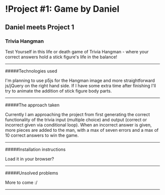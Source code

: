 # !Project #1: Game by Daniel


## Daniel meets Project 1


### Trivia Hangman
Test Yourself in this life or death game of Trivia Hangman - where your correct answers hold a stick figure's life in the balance!


---

#####Technologies used

I'm planning to use p5js for the Hangman image and more straightforward js/jQuery on the right hand side.  If I have some extra time after finishing I'll try to animate the addition of stick figure body parts.

---

#####The approach taken

Currently I am approaching the project from first generating the correct functionality of the trivia input (multiple choice) and output (correct or incorrect given via conditional loop).  When an incorrect answer is given, more pieces are added to the man, with a max of seven errors and a max of 10 correct answers to win the game.

---

#####Installation instructions

Load it in your browser?

---

#####Unsolved problems

More to come :/

---


<!-- ### Technical Requirements

Your app must:

* **Render a game in the browser**
* **Switch turns** between two players (if it's a two-player game)
* **Design logic for winning** & **visually display which player won**
* **Include separate HTML / CSS / JavaScript files**
* Stick with **KISS (Keep It Simple Son)** and **DRY (Don't Repeat Yourself)** principles
* Use **jQuery** for **DOM manipulation** and **vanilla JavaScript** for **game logic**
* **Deploy your game online**, where the rest of the world can access it
* Use **semantic markup** for HTML and CSS (adhere to best practices)

---

### Necessary Deliverables

* A **working game, built by you**, hosted somewhere on the internet
* A **link to your hosted working game** in the URL section of your Github repo
* A **git repository hosted on Github**, with a link to your hosted game, and *frequent commits* dating back to the very beginning of the project
* **A ``readme.md`` file** with explanations of the technologies used, the approach taken, installation instructions, unsolved problems, etc.

---

### Suggested Ways to Get Started

* **Break the project down into different components** (data, presentation, views, style, DOM manipulation) and brainstorm each component individually. Use pseudocode! Use whiteboards!
* **Use your Development Tools** (console.log, inspector, alert statements, etc) to debug and solve problems
* **Use your time wisely** You have a three day weekend leading into project week. Get as much coding done as you can over the weekend, and come prepared with questions/blockers on Tuesday, instead of, you know... _procrastinating_.
* **Commit early, commit often.** Don’t be afraid to break something because you can always go back in time to a previous version.
* **Consult documentation resources** (MDN, jQuery, etc.) at home to better understand what you’ll be getting into.
* **Don’t be afraid to write code that you know you will have to remove later.** Create temporary elements (buttons, links, etc) that trigger events if real data is not available. For example, if you’re trying to figure out how to change some text when the game is over but you haven’t solved the win/lose game logic, you can create a button to simulate that until then.
* **Don't wait until Friday morning to deploy for the first time** Deploying doesn't mean you have to stop working, so deploy early in case it takes longer than you anticipate, and then redeploy when you have more features ready.

---



### Useful Resources

* **[MDN Javascript Docs](https://developer.mozilla.org/en-US/docs/Web/JavaScript)** _(a great reference for all things Vanilla Javascript)_
* **[jQuery Docs](http://api.jquery.com)** _(if you're using jQuery)_
* **[Github Pages](https://pages.github.com)** _(for hosting your game)_ -->

